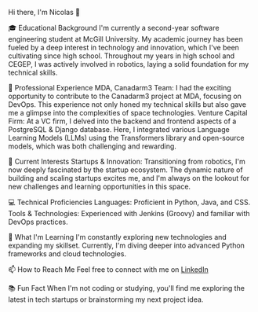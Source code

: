 Hi there, I'm Nicolas 👋

🎓 Educational Background
  I'm currently a second-year software engineering student at McGill University. My academic journey has been fueled by a deep interest in technology and innovation, which I've been cultivating since high school. Throughout my years in high school and CEGEP, I was actively involved in robotics, laying a solid foundation for my technical skills.

💼 Professional Experience
  MDA, Canadarm3 Team: I had the exciting opportunity to contribute to the Canadarm3 project at MDA, focusing on DevOps. This experience not only honed my technical skills but also gave me a glimpse into the complexities of space technologies.
Venture Capital Firm: At a VC firm, I delved into the backend and frontend aspects of a PostgreSQL & Django database. Here, I integrated various Language Learning Models (LLMs) using the Transformers library and open-source models, which was both challenging and rewarding.

🚀 Current Interests
  Startups & Innovation: Transitioning from robotics, I'm now deeply fascinated by the startup ecosystem. The dynamic nature of building and scaling startups excites me, and I'm always on the lookout for new challenges and learning opportunities in this space.

💻 Technical Proficiencies
  Languages: Proficient in Python, Java, and CSS.
  Tools & Technologies: Experienced with Jenkins (Groovy) and familiar with DevOps practices.

🌱 What I'm Learning
  I'm constantly exploring new technologies and expanding my skillset. Currently, I'm diving deeper into advanced Python frameworks and cloud technologies.

📫 How to Reach Me
  Feel free to connect with me on [LinkedIn](url)

📚 Fun Fact
  When I'm not coding or studying, you'll find me exploring the latest in tech startups or brainstorming my next project idea.

